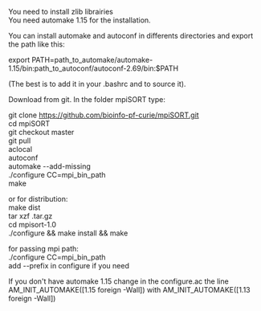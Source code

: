 
You need to install zlib librairies <br />
You need automake 1.15 for the installation. <br />

You can install automake and autoconf in differents directories and export the path like this: <br />

export PATH=path_to_automake/automake-1.15/bin:path_to_autoconf/autoconf-2.69/bin:$PATH <br />

(The best is to add it in your .bashrc and to source it).

Download from git. In the folder mpiSORT type: <br />

git clone https://github.com/bioinfo-pf-curie/mpiSORT.git <br />
cd mpiSORT <br />
git checkout master <br />
git pull <br />
aclocal  <br />
autoconf  <br />
automake --add-missing  <br />
./configure CC=mpi_bin_path   <br />
 make <br />

or for distribution: <br />
make dist  <br />
tar xzf .tar.gz  <br />
cd mpisort-1.0  <br />
./configure && make install && make<br />

for passing mpi path: <br />
./configure CC=mpi_bin_path  <br />
add --prefix in configure if you need  <br />

If you don't have automake 1.15 change in the configure.ac the line
AM_INIT_AUTOMAKE([1.15 foreign -Wall]) with AM_INIT_AUTOMAKE([1.13 foreign -Wall]) 

